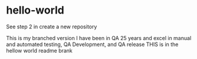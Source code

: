 # hello-world
See step 2 in create a new repository

This is my branched version
I have been in QA 25 years and excel in manual and automated testing, QA Development, and QA release
THIS is in the hellow world readme brank
